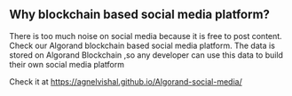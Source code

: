 ## Why blockchain based social media platform?

There is too much noise on social media because it is free to post content. Check our Algorand blockchain based social media platform. The data is stored on Algorand Blockchain ,so any developer can use this data to build their own social media platform 

Check it at https://agnelvishal.github.io/Algorand-social-media/
